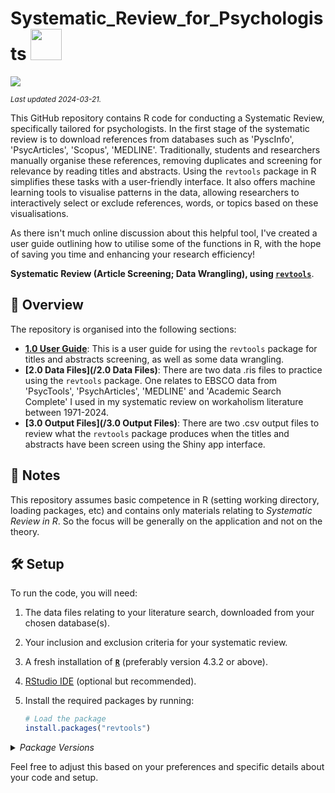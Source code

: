 # Systematic_Review_for_Psychologists <img src="https://media.giphy.com/media/1oGT95WukVFcRO1OFZ/giphy.gif" width="50">

[![](https://img.shields.io/badge/Language-R-blue)](http://cran.r-project.org/)

<sub>*Last updated 2024-03-21.*</sub>

This GitHub repository contains R code for conducting a Systematic Review, specifically tailored for psychologists. In the first stage of the systematic review is to download references from databases such as 'PyscInfo', 'PsycArticles', 'Scopus', 'MEDLINE'. Traditionally, students and researchers manually organise these references, removing duplicates and screening for relevance by reading titles and abstracts. Using the `revtools` package in R simplifies these tasks with a user-friendly interface. It also offers machine learning tools to visualise patterns in the data, allowing researchers to interactively select or exclude references, words, or topics based on these visualisations.

As there isn't much online discussion about this helpful tool, I've created a user guide outlining how to utilise some of the functions in R, with the hope of saving you time and enhancing your research efficiency!

**Systematic Review (Article Screening; Data Wrangling), using [`revtools`](https://cran.r-project.org/web/packages/revtools/index.html)**. 
## :telescope: Overview

The repository is organised into the following sections:

- **[1.0 User Guide](/1.0_User_Guide_Systematic_Review)**: This is a user guide for using the `revtools` package for titles and abstracts screening, as well as some data wrangling.
- **[2.0 Data Files](/2.0 Data Files)**: There are two data .ris files to practice using the `revtools` package. One relates to EBSCO data from 'PsycTools', 'PsychArticles', 'MEDLINE' and 'Academic Search Complete' I used in my systematic review on workaholism literature between 1971-2024.
- **[3.0 Output Files](/3.0 Output Files)**: There are two .csv output files to review what the `revtools` package produces when the titles and abstracts have been screen using the Shiny app interface.

## :scroll: Notes

This repository assumes basic competence in R (setting working directory, loading packages, etc) and contains only materials relating to *Systematic Review in R*. So the focus will be generally on the application and not on the theory.  

## :hammer_and_wrench: Setup

To run the code, you will need:

1. The data files relating to your literature search, downloaded from your chosen database(s).
2. Your inclusion and exclusion criteria for your systematic review.
3. A fresh installation of [**`R`**](https://cran.r-project.org/) (preferably version 4.3.2 or above).
4. [RStudio IDE](https://www.rstudio.com/products/rstudio/download/) (optional but recommended).
5. Install the required packages by running:

   ```R
   # Load the package
   install.packages("revtools")
   ```

<details>
<summary>
<i>Package Versions</i>
</summary>
   
Run on Windows 11 x64 (build 22621), with R version 4.3.2.

The packages used here:

- `revtools` 0.4.1(*CRAN*)

</details>

Feel free to adjust this based on your preferences and specific details about your code and setup.
